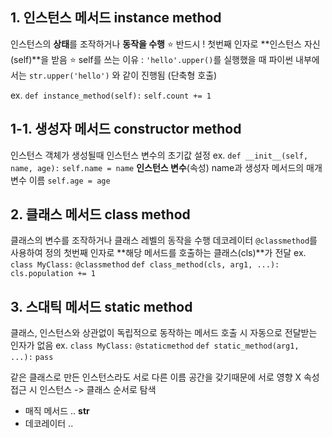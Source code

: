## 1. 인스턴스 메서드 instance method
인스턴스의 **상태**를 조작하거나 **동작을 수행**
⭐️ 반드시 ! 첫번째 인자로 **인스턴스 자신(self)**을 받음 ⭐️ 
self를 쓰는 이유 : `'hello'.upper()`를 실행했을 때 파이썬 내부에서는 `str.upper('hello')` 와 같이 진행됨 (단축형 호출)

ex. `def instance_method(self):`
        `self.count += 1`

## 1-1. 생성자 메서드 constructor method
인스턴스 객체가 생성될때 인스턴스 변수의 초기값 설정
ex. `def __init__(self, name, age):` 
        `self.name = name` **인스턴스 변수**(속성) name과 생성자 메서드의 매개변수 이름
        `self.age = age`


## 2. 클래스 메서드 class method
클래스의 변수를 조작하거나 클래스 레벨의 동작을 수행
데코레이터 `@classmethod`를 사용하여 정의
첫번째 인자로 **해당 메서드를 호출하는 클래스(cls)**가 전달
ex. `class MyClass:`
        `@classmethod`
        `def class_method(cls, arg1, ...):`
            `cls.population += 1`


## 3. 스대틱 메서드 static method
클래스, 인스턴스와 상관없이 독립적으로 동작하는 메서드
호출 시 자동으로 전달받는 인자가 없음
ex. `class MyClass:`
        `@staticmethod`
        `def static_method(arg1, ...):`
            `pass`



같은 클래스로 만든 인스턴스라도 서로 다른 이름 공간을 갖기때문에 서로 영향 X
속성 접근 시 인스턴스 -> 클래스 순서로 탐색
+ 매직 메서드 ..  __str__
+ 데코레이터 ..